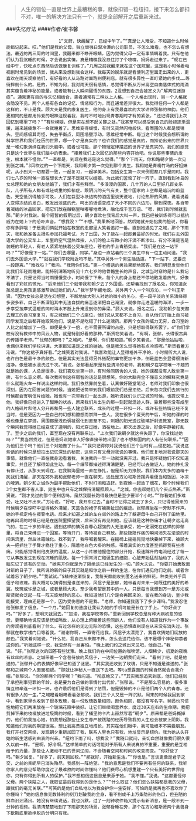 > 人生的错位一直是世界上最糟糕的事，就像扣错一粒纽扣，接下来怎么都扣不对，唯一的解决方法只有一个，就是全部解开之后重新来过。

###失忆疗法
####作者/崔书馨

						1“文蔚，快醒醒了，已经中午了。”“真是让人难受，不知道什么时候能都记起来。哎。”他们是我的父母，独立顽强日渐冷漠的公司职员，不怎么难看，也不怎么有想法。最近的两三周的时间里，我醒来都不睁开眼睛，因为觉得父母一定有事情瞒着我。只有在他们认为我沉睡的时候，才会说出实情。真是糟糕我没忍住打了个喷嚏，妈妈走过来了。“现在已经中午，快吃点东西然后该做康复训练了。”几周之前我醒来就在这个医院里，这是我小时候看电视剧时常见到的场景，我从来没想到我会这样。我每天的娱乐就是看便利店里面走出来的人，更喜欢在雨天观察他们，有好看的人从马路对面跑到便利店，就有很多异性一直盯紧她的步伐……等待摔倒什么的。是的，不知为何，我对雨天很有感情，总觉得不断从万米高空自由落体式的雨滴其实蕴含着神秘的能量，或者能有让人瞬间醒悟的东西。2没想到自己会被定义为“解离性迷游症”。通常更有目的与失忆相结合，患者通常有二种以上人格，一个人格出现时，另一个人格就会隐没不见。两个人格有各自的记忆、情绪和行为。而且通常差异很大。我觉得任何一个人都是这样的，不止是我。顾大夫是我的康复医生，他的身上有我最喜欢的大学讲师张郁的神韵。他们更相同的是都用怜爱的眼神注视着我，我时不时地出现青春期时才有的紧张。“还记得我们上次回忆到哪里了吗？”“有些模糊，但是实在想不起关键之处。”我甚至可以感受到自己的脸颊逐渐温暖，越来越疲惫不一会就睡着了。思维变得缓慢，有时又突然闪电般快，看周围的人都是慢镜头。空间感极其奇怪，失去平衡点，周围墙壁浮动，思维经常中断。每当这个时候我会想所谓的科学世界和我们经历的世界，哪一个才是真实的？也许我们的感觉是真的，而推论出来的世界只是一堆幻象演绎在我们头脑中。或者也可能，那个物理定律描述的世界才是真实的，我们的感觉只是这个世界在我们脑中的表象。“接着我们上次回忆的那些内容开始吧。你说那些事情的发生，根本就不怪你。”“一直都是，到现在我还是这么觉得。”“那个下雨天，你和路朝夕第一次见到张之城。”3风吹过的一个下雨天，我和朝夕第一次见到那个男生。我和她是青梅竹马的好姐妹呢，从小到大一切都要一致，一起复习，一起学美术。包括女生第一次来例假都几乎是同时。我们七八岁的时候一直在想长大了是不是就可以结婚，为此我们苦恼了好一阵子，直到看到冰岛的女总理和她的女朋友结婚了，我们才有些释然。“多浪漫的国家，几十万的人口里好几百支乐队，几乎所有人都有或轻或重的抑郁症。跟阴沉的天气有关，整个国家的上空都是暗沉的蔚蓝色，天空低沉得触手可及，人们在巨型冰块结构的酒店里谈天说地，讨论热带的风情，说着说着人变得冻结的发白，散发出淡蓝的光，呵出的话语变成了大小不同的六边形，聊到深夜。各自带着凝结的冰晶回家，把它们放在融锅里咕嘟嘟地煮沸，融化成千言万语。“嗯，我们到时候就去那。”朝夕对我说。每个短暂的假期过后，朝夕喜欢在我背后大叫一声，我已经被训练得可以抵抗威力在她上下的恐吓声音。“想我没？”“不想。”我果断地回答。然后她就开始掐我的脸说，你看你有多胖哦！于是我们俩就开始在教室的走廊里大笑着追打一番。直到她遇见了之城，那个下雨天，我和她准备去报名参加托福考试，为了出国，为了能在一起趁着最好的时光。我们在去外国语大学的公交车上，车里的空气湿热难挨，人们的脸上有微小的汗滴不断渗出，有分不清是否是装睡的年轻人，有老人紧紧地扶着公交车座位，苍老的手上青筋突出。“我们是在这一站下吗？”“好像是下一站。”“你们去哪里，同学。”身边一直站着的三个男生中有一位主动问道。“我们去外国语大学。”“就在我们学校附近吗不是。”其中另外一个男生插话道。“下一站下，还要走一段距离。”“难找吗？”我问。“我陪你们找。”第一个搭话的男孩果断地回答。我们明显发觉他们比我们年轻而稚嫩。能特别清晰地听见十六七岁的他骨骼生长的声音，之城当时穿的是什么我记不清了，只是记得当时雨慢慢变小，时间慢了下来，每个人的身上都还不停地散发着热气，好像看到了彩虹的微光。“后来他们三个就带我和朝夕去了外国语，还帮着找到了报名处，你知道女孩总是比男孩更感激帮助过她们的人。”我半梦半醒地说。另外两个人一个叫方沁，一个叫王斯贤。“因为女孩总是活在幻想里，不断地放大别人对她的微小的关心，把一段平淡的关系演绎得多姿多彩，自己不断深陷其中无法自拔的痛苦逐渐把自己淹没，就像你走进温暖的海洋，一步一步享受按摩式温暖的同时海水不断上升淹没到你的鼻梁。”顾大夫说。报名之后，我和朝夕每天都去理工的自习室复习，有之城他们三个占座位，他们说从来都不上自习，自从他们开始上自习被同学发现之后都开始取笑他们，说是不是吃错了什么迷魂药。那两个女孩的威力无穷，自习室的人比之前增加了一倍。即便是多了一倍，也不需要所谓的占座，只是想取得联系罢了。4“你们学校有没有教师中的风云人物，就是特别好看的那种。”斯贤窃笑着说。“有啊，张郁，长得很古典的传播学老师。”“忧郁的郁吗？”之城问。“是啊，你们都知道。”朝夕笑着说。“那是他姑姑啦，也偶尔来我们学校讲课，大家都知道是之城的姑姑，但是我怎么觉得她有点冷感呢。”斯贤看着方沁说。“你这裙子真好看。”之城笑着对我说。“我喜欢能让人显得格外干净的，小时候听大人说，也许白色是最干净的颜色，但是其实无法显得另外搭配的事物更加干净，倒是蓝色会显得很清新洁净。像是被水浸洗过千次。”我说。张郁看起来是有些清冷的老师，我和朝夕在学校唯一不翘的就是她的课，人总是很多，我们喜欢坐第一排，有时候同宿舍的人说，她的课都没有人敢坐第一排，有什么意义啊。每次我听到这样弱智的话总是很想笑，你的大脑完全不懂意义的解释究竟是什么就跑火车一样说出这样的词。我们依然靠前坐着，认真做好随堂笔记，老师对我们印象也很深刻，因为在回答问题的时候，当她把话筒举到我们眼前我们总是拒绝。后来每次我们去旅行的时候都会寄明信片给她。她也有一次带我们一起出游，她听说我们认识之城的时候，也提议带上他。我好像已经进入了酣睡的状态，原来我们从出生的那一刻起就混迹人群，靠着那些没有成型的人格碎片和他人分开再和另一些人建立联系，成长的过程一环扣一环。或许有些热情已经不复当时，但是更因为一些自己的幻想和臆想而崇拜一些人。我在很多个夏天的午后，听她的课的时候也像是在梦游。周围都是浅色调被弱化到直至不见，刺眼的阳光透过玻璃折射进教室，那无数个瞬间我觉得她已经变成了透明的，阳光穿过她，洒在地上。那次出游之后，好像平静被打乱了。至少之后的我们，直至现在没有再联系过。“上次我们说朝夕就这样失踪了，你没找过她吗？”“我当然找过，但是爸妈说她家人好像直接带她出国了也不想和国内的人有任何联系。”“因为他们三个吗？他们三个对她做了什么。”“我只记得你对我说他们三个当时有……侵犯她。”我说这些话的时候只是想拉出记忆深处的秘密，这些只有父母对我说的事情。他们反复地对我说那天的事情，就像他们一直在我身边看着我，关注我的一举一动就没离开过。我只是怀疑他们不仅知道事实，并且还了解得如此生动，每一个细节都描述得清清楚楚，已经可以去做证人。她的挣扎没有停止过，从那天到现在，在我脑海里她一直在挣扎，但是却无力挣脱。我们体内太多的酒精干扰我们清醒，那天在郊外我和张郁老师一直在聊天，远处是方沁和斯贤摆弄着便当和饭团，冰凉的啤酒。朝夕和之城作为副手帮助他们，不时打闹和追赶。到夜晚一起放了烟花，那个时候我们3个女生都不省人事，男生中也只有之城保持清醒照顾人。“之城，你去帮她们几个买点热茶。”斯贤说。“刚才见过的那个便利店吗，虽然我腿长跑得最快但是至少要半个小时。”“你看她们多难受，吐又吐不出来。”方沁说。“好吧，我开车过去。”当时不记得之城去了多久，只记得他回来的时候朝夕在惊吓中显得格外清醒，天蓝色的裙子有被撕扯过的痕迹。张郁瘫坐在一旁默不作声。她的手机定格在报警电话。后来才知道之城的车在郊外的路上为了躲避母牛自己开到了田地里。他再出现的时候已经是在医院里探望我，后来没有再见到他。应该就是这种伤痛才让朝夕远走高飞的，在二十岁的年纪，遇到这样的情况自尊心超强的人无法承受，她一定溺死在这样的抑郁里，将自己束缚进一个囚室。等待开门，等待被自己释放。那些隐隐作痛的瞬间消失在滚滚的时间洪流里，然后冰霜融化。找不到了，我呼喊着醒来。在摇椅上摇摇晃晃地快要掉下来，被顾大夫一把抓住了手臂才稳住了重心，隔着他白色大褂的触感，带着真实的力度甚至抓得我有些疼痛，只能感觉得到他皮肤的温度，从这一小片被他握住的部分开始，极速蹿升的电流经过了每一寸从事故发生到现在沉睡的肌肤。每一个照常消亡和诞生的细胞，心脏开始猛然抽动了，我的大脑忘记了该有的举动。“她离开你就是为了隔绝这已经发生的一切。”顾大夫说。“你要开始勇敢面对新的日子了，我所说的新的日子其实就是和你之前一样的生活，在你们遇见他们之前。或者你试着忘了朝夕吧。”“我试试。”5精神逐渐恢复，我每天都能收到匿名送来的鲜花，种类无外乎风信子和玫瑰。我大概可以猜得到是谁送来的，风信子是张郁，她带着对未来一如既往的美好的希翼。玫瑰或许是之城，或者是顾大夫。至少我希望是其中的一人。只是每当我想到万一是方沁或斯贤就会泛起一阵一阵天旋地转的恶心。我知道他们几个是会再回来的，留在我的身边，至少我能接受，理由还是那一个，因为受伤害的不是我。“老师，你知道我落下了多少课吗。”我没忍住给张郁发了信息。“一个月。”她回复的速度让我认为她的手机可能是长在了手上。“你好点了吗。”“好多了，想明天就回去。”“加油，我在学校等你。”重新回到学校总是有种大病初愈的感觉，更精确地说应该是恍如隔世，从心理上俯瞰着这些同龄人，他们没有人知道我作为一个事故的旁观者到底看到了什么，有过怎样的无边无际的恐惧，这些恐惧直到现在从来没有消失过。张郁就在教学楼门口等着我。“谢谢你啊，一直寄花给我。风信子太漂亮了，我喜欢猜她们绽放的颜色。”我笑着对她说。“什么花，我自己从来都不养，怎么会送花给你。该不是哪个神秘仰慕者送你的。”听她这样一说，我忽然有一丝害怕。“晚上我们约之城出来见吧，他自己。”我说。“好。”张郁这次的回答有些犹豫。晚上我们约在中间位置的咖啡馆，人烟稀少，初夏的夜晚有丝丝的凉意。之城带着一个含苞待放的风信子，一边笑一边朝我们走来。“看到了吧，就是他送的。”张郁开心的表情好像早已知道了谜底。“其实我还收到了玫瑰，只是不知道是谁送的。”张郁和之城两个人面面相觑。“那就让神秘人一直送下去吧。等ta想露面的时候自然就会自我介绍。”张郁说。“你的那两个同学呢？”我问道。“彻底绝交了。”“其实我想追究到底，他们已经到了承担刑事犯罪的年龄，总是要为自己做的事情付出代价。”张郁说。“不是那么容易的，很多事情互相牵连一环扣一环，也许最后他们是得到了惩罚，但是毁掉的不止是他们两个人的青春。还有很多人的一生。”之城瞪着眼睛看着张郁说。我们三个人又是一阵沉默。周末的时候我回到家中，看到家里也收到了很多玫瑰，每一份玫瑰数量相同，颜色相同，都没有写名字。爸妈也习惯性地把它们两束放在一个玻璃花瓶中装好。让它们继续喝营养水，度过30天左右的生命期。我把剪掉下来的枝桠放进垃圾筒的时候，看到了桶里的卡片上赫然写着“朝夕”。原来都是爸妈撕掉的，他们怕我担心她，怕我想起那些让女生尊严被践踏的经历导致我的人生也会被蒙上阴影。我知道他们对我的期望很高，想让我高贵独立地成长，其实在他们眼中，我可能根本不需要朋友。我打开社交网络，发现朝夕重新加回了我，联系人里也只有我，地址显示是纽约。我为她从头开始的新生活感到由衷的兴奋。“纽约下雨了吗，想我没？”我随口就问，亲切自然就像我们很久很久以前一样。“是啊，好冷啊。”这样简单的对话可能对于所有人来说真的不重要，重要的是互相给予的力量，那些让人激动不已的世间辽阔，不会随着空间和时间的改变而变。“你好些了吗。”朝夕回复。“好多了，前天刚回校。”“那就好，开始新生活。”“你也是。”言谈更像是君子之交，之前的亲昵早已消失殆尽。我感到一阵绝望。“我的意思是我们不要再有任何的联系，我听你家人的意见帮助你度过了最难熬的时间你懂吗？他们费尽心机想重建一个只有美好的世界给你，只有你得到所有人的保护。”我不想相信这信息是来源于她。“我不懂。”我说。“这都要怪你父母。两个狭隘之人，我取证最后我得到的是什么？”“什么取证？他们怎么狭隘都是我的父母，跟我们的毫无关联。”“可笑的是他们自私地以为我会护你一生安好，可怕的是我再也不喜欢你了你懂吗？”她的信息像无数锋利的刻刀划破我的全身，看不到成千上万条隐形的伤口，但丑陋的鲜血汩汩涌出。她没有继续说话，我也沉默。过了一刻钟收件箱又提示有新消息，是一段不到一分钟的视频。我清清楚楚地到了下雨那天的场景，张郁昏睡在旁，那个在方沁和斯贤两个禽兽身下歇斯底里欲挣脱的分明只有我。			  		